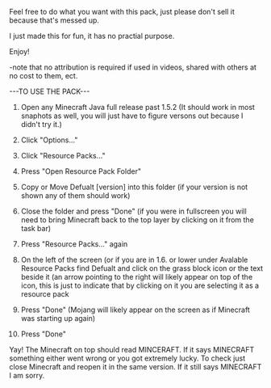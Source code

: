 Feel free to do what you want with this pack, just please don't sell it because that's messed up.

I just made this for fun, it has no practial purpose. 

Enjoy!

-note that no attribution is required if used in videos, shared with others at no cost to them, ect.

---TO USE THE PACK---

 1. Open any Minecraft Java full release past 1.5.2 (It should work in most snaphots as well, you will just have to figure versons out because I didn't try it.)

 2. Click "Options..."

 3. Click "Resource Packs..."

 4. Press "Open Resource Pack Folder"

 5. Copy or Move Defualt [version] into this folder (if your version is not shown any of them should work)

 6. Close the folder and press "Done" (if you were in fullscreen you will need to bring Minecraft back to the top layer by clicking on it from the task bar)

 7. Press "Resource Packs..." again

 8. On the left of the screen (or if you are in 1.6. or lower under Avalable Resource Packs find Defualt and click on the grass block icon or the text beside it (an arrow pointing to the right will likely appear on top of the icon, this is just to indicate that by clicking on it you are selecting it as a resource pack

 9. Press "Done" (Mojang will likely appear on the screen as if Minecraft was starting up again)

10. Press "Done"

Yay! The Minecraft on top should read MINCERAFT. If it says MINECRAFT something either went wrong or you got extremely lucky. To check just close Minecraft and reopen it in the same version. If it still says MINECRAFT I am sorry.
